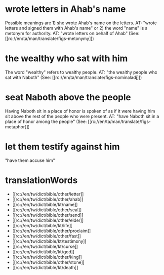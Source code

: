 # wrote letters in Ahab's name

Possible meanings are 1) she wrote Ahab's name on the letters. AT: "wrote letters and signed them with Ahab's name" or 2) the word "name" is a metonym for authority. AT: "wrote letters on behalf of Ahab" (See: [[rc://en/ta/man/translate/figs-metonymy]])

# the wealthy who sat with him

The word "wealthy" refers to wealthy people. AT: "the wealthy people who sat with Naboth" (See: [[rc://en/ta/man/translate/figs-nominaladj]])

# seat Naboth above the people

Having Naboth sit in a place of honor is spoken of as if it were having him sit above the rest of the people who were present. AT: "have Naboth sit in a place of honor among the people" (See: [[rc://en/ta/man/translate/figs-metaphor]])

# let them testify against him

"have them accuse him"

# translationWords

* [[rc://en/tw/dict/bible/other/letter]]
* [[rc://en/tw/dict/bible/other/ahab]]
* [[rc://en/tw/dict/bible/kt/name]]
* [[rc://en/tw/dict/bible/other/seal]]
* [[rc://en/tw/dict/bible/other/send]]
* [[rc://en/tw/dict/bible/other/elder]]
* [[rc://en/tw/dict/bible/kt/life]]
* [[rc://en/tw/dict/bible/other/proclaim]]
* [[rc://en/tw/dict/bible/other/fast]]
* [[rc://en/tw/dict/bible/kt/testimony]]
* [[rc://en/tw/dict/bible/kt/curse]]
* [[rc://en/tw/dict/bible/kt/god]]
* [[rc://en/tw/dict/bible/other/king]]
* [[rc://en/tw/dict/bible/other/stone]]
* [[rc://en/tw/dict/bible/kt/death]]